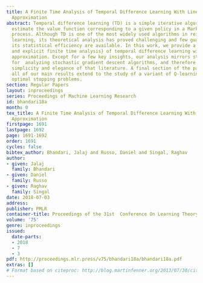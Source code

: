 ```yaml
---
title: A Finite Time Analysis of Temporal Difference Learning With Linear Function
  Approximation
abstract: Temporal difference learning (TD) is a simple iterative algorithm used to
  estimate the value function corresponding to a given policy in a Markov decision
  process. Although TD is one of the most widely used algorithms in reinforcement
  learning, its theoretical analysis has proved challenging and few guarantees on
  its statistical efficiency are available. In this work, we provide a \emph{simple
  and explicit finite time analysis} of temporal difference learning with linear function
  approximation. Except for a few key insights, our analysis mirrors standard techniques
  for  analyzing stochastic gradient descent algorithms, and therefore inherits the
  simplicity and elegance of that literature. A final section of the paper shows that
  all of our main results extend to the study of a variant of Q-learning applied to
  optimal stopping problems.
section: Regular Papers
layout: inproceedings
series: Proceedings of Machine Learning Research
id: bhandari18a
month: 0
tex_title: A Finite Time Analysis of Temporal Difference Learning With Linear Function
  Approximation
firstpage: 1691
lastpage: 1692
page: 1691-1692
order: 1691
cycles: false
bibtex_author: Bhandari, Jalaj and Russo, Daniel and Singal, Raghav
author:
- given: Jalaj
  family: Bhandari
- given: Daniel
  family: Russo
- given: Raghav
  family: Singal
date: 2018-07-03
address: 
publisher: PMLR
container-title: Proceedings of the 31st  Conference On Learning Theory
volume: '75'
genre: inproceedings
issued:
  date-parts:
  - 2018
  - 7
  - 3
pdf: http://proceedings.mlr.press/v75/bhandari18a/bhandari18a.pdf
extras: []
# Format based on citeproc: http://blog.martinfenner.org/2013/07/30/citeproc-yaml-for-bibliographies/
---
```

